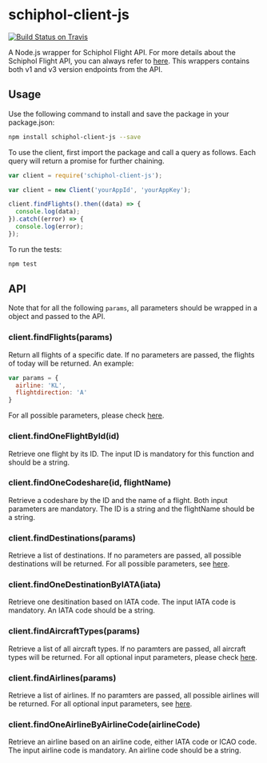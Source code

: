 # schiphol-client-js
[![Build Status on Travis](https://travis-ci.org/jiujieti/schiphol-client-js.svg?branch=master)](https://travis-ci.org/jiujieti/schiphol-client-js)

A Node.js wrapper for Schiphol Flight API. For more details about the Schiphol Flight API, you can always refer to [here](https://developer.schiphol.nl/). This wrappers contains both v1 and v3 version endpoints from the API.

## Usage
Use the following command to install and save the package in your package.json:
```sh
npm install schiphol-client-js --save
```

To use the client, first import the package and call a query as follows. Each query will return a promise for further chaining.

```javascript
var client = require('schiphol-client-js');

var client = new Client('yourAppId', 'yourAppKey');

client.findFlights().then((data) => {
  console.log(data);
}).catch((error) => {
  console.log(error);
});
```

To run the tests:
```sh
npm test
```

## API

Note that for all the following ```params```, all parameters should be wrapped in a object and passed to the API. 

### client.findFlights(params)
Return all flights of a specific date. If no parameters are passed, the flights of today will be returned. An example:

```javascript
var params = {
  airline: 'KL',
  flightdirection: 'A'
}
```
For all possible parameters, please check [here](https://developer.schiphol.nl/apis/flight-api/flights#/).

### client.findOneFlightById(id)

Retrieve one flight by its ID. The input ID is mandatory for this function and should be a string.  

### client.findOneCodeshare(id, flightName)

Retrieve a codeshare by the ID and the name of a flight. Both input parameters are mandatory. The ID is a string and the flightName should be a string.

### client.findDestinations(params)

Retrieve a list of destinations. If no parameters are passed, all possible destinations will be returned. For all possible parameters, see [here](https://developer.schiphol.nl/apis/flight-api/destinations#/).

### client.findOneDestinationByIATA(iata)

Retrieve one desitination based on IATA code. The input IATA code is mandatory. An IATA code should be a string.

### client.findAircraftTypes(params)

Retrieve a list of all aircraft types. If no paramters are passed, all aircraft types will be returned. For all optional input parameters, please check [here](https://developer.schiphol.nl/apis/flight-api/aircrafts#/).

### client.findAirlines(params)

Retrieve a list of airlines. If no paramters are passed, all possible airlines will be returned. For all optional input parameters, see [here](https://developer.schiphol.nl/apis/flight-api/airlines#/).

### client.findOneAirlineByAirlineCode(airlineCode)

Retrieve an airline based on an airline code, either IATA code or ICAO code. The input airline code is mandatory. An airline code should be a string.
